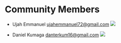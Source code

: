 # Community Members 

- Ujah Emmanuel ujahemmanuel72@gmail.com [<img src="https://img.shields.io/badge/OSCA--MAKURDI-Lead-blue?style=plastic&logo=appveyor">](https://github.com/logiquebox)

- Daniel Kumaga danterkum16@gmail.com [<img src="https://img.shields.io/badge/OSCA--MAKURDI-Lead-blue?style=plastic&logo=appveyor">](https://github.com/Dankummzy)
